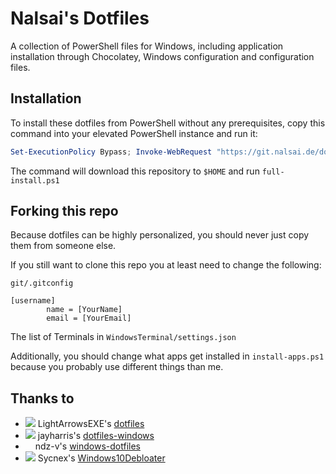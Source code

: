 # Nalsai's Dotfiles

A collection of PowerShell files for Windows, including application installation through Chocolatey, Windows configuration and configuration files.

## Installation

To install these dotfiles from PowerShell without any prerequisites, copy this command into your elevated PowerShell instance and run it:

```ps1
Set-ExecutionPolicy Bypass; Invoke-WebRequest "https://git.nalsai.de/dotfiles/archive/master.zip" -OutFile $HOME\dotfiles.zip; Expand-Archive -Path $HOME\dotfiles.zip  -DestinationPath "$HOME" -Force; Rename-Item -Path $HOME\dotfiles-master -NewName $HOME\.dotfiles; Remove-Item $HOME\dotfiles.zip; Invoke-Expression -Command $HOME\.dotfiles\full-install.ps1
```

The command will download this repository to `$HOME` and run `full-install.ps1`

## Forking this repo

Because dotfiles can be highly personalized, you should never just copy them from someone else.

If you still want to clone this repo you at least need to change the following:

`git/.gitconfig`

```gitconfig
[username]
        name = [YourName]
        email = [YourEmail]
```

The list of Terminals in `WindowsTerminal/settings.json`

Additionally, you should change what apps get installed in `install-apps.ps1` because you probably use different things than me.

## Thanks to

- ![](https://avatars.githubusercontent.com/LightArrowsEXE?s=12)
LightArrowsEXE's [dotfiles](https://github.com/LightArrowsEXE/dotfiles)
- ![](https://avatars.githubusercontent.com/jayharris?s=12)
jayharris's [dotfiles-windows](https://github.com/jayharris/dotfiles-windows)
- <img src="https://avatars.githubusercontent.com/ndz-v?s=12" width="12"> ndz-v's [windows-dotfiles](https://github.com/ndz-v/windows-dotfiles)
- ![](https://avatars.githubusercontent.com/Sycnex?s=12)
Sycnex's [Windows10Debloater](https://github.com/Sycnex/Windows10Debloater)
